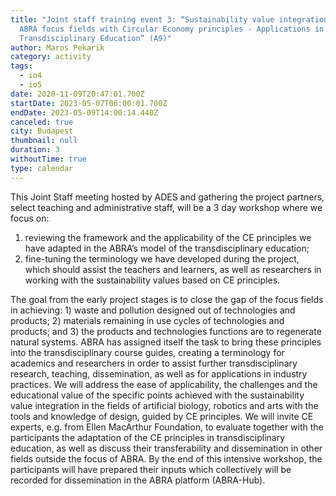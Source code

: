 ```yaml
---
title: "Joint staff training event 3: “Sustainability value integration in the
  ABRA focus fields with Circular Economy principles - Applications in
  Transdisciplinary Education” (A9)"
author: Maros Pekarik
category: activity
tags:
  - io4
  - io5
date: 2020-11-09T20:47:01.700Z
startDate: 2023-05-07T06:00:01.700Z
endDate: 2023-05-09T14:00:14.440Z
canceled: true
city: Budapest
thumbnail: null
duration: 3
withoutTime: true
type: calendar
---
```


This Joint Staff meeting hosted by ADES and gathering the project partners, select teaching and administrative staff, will be a 3 day workshop where we focus on:

1. reviewing the framework and the applicability of the CE principles we have adapted in the ABRA’s model of the transdisciplinary education;
2. fine-tuning the terminology we have developed during the project, which should assist the teachers and learners, as well as researchers in working with the sustainability values based on CE principles.

The goal from the early project stages is to close the gap of the focus fields in achieving: 1) waste and pollution designed out of technologies and products; 2) materials remaining in use cycles of technologies and products; and 3) the products and technologies functions are to regenerate natural systems. ABRA has assigned itself the task to bring these principles into the transdisciplinary course guides, creating a terminology for academics and researchers in order to assist further transdisciplinary research, teaching, dissemination, as well as for applications in industry practices.
We will address the ease of applicability, the challenges and the educational value of the specific points achieved with the sustainability value integration in the fields of artificial biology, robotics and arts with the tools and knowledge of design, guided by CE principles. We will invite CE experts, e.g. from Ellen MacArthur Foundation, to evaluate together with the participants the adaptation of the CE principles in transdisciplinary education, as well as discuss their transferability and dissemination in other fields outside the focus of ABRA. By the end of this intensive workshop, the participants will have prepared their inputs which collectively will be recorded for dissemination in the ABRA platform (ABRA-Hub).
